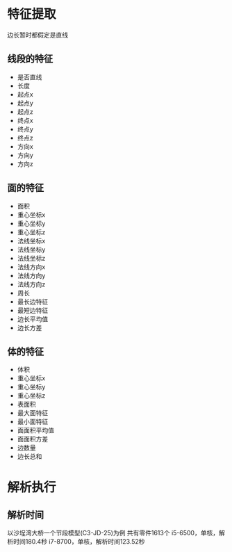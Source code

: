 # 特征提取

边长暂时都假定是直线
## 线段的特征
- 是否直线
- 长度
- 起点x
- 起点y
- 起点z
- 终点x
- 终点y
- 终点z
- 方向x
- 方向y
- 方向z

## 面的特征
- 面积
- 重心坐标x
- 重心坐标y
- 重心坐标z
- 法线坐标x
- 法线坐标y
- 法线坐标z
- 法线方向x
- 法线方向y
- 法线方向z
- 周长
- 最长边特征
- 最短边特征
- 边长平均值
- 边长方差

## 体的特征
- 体积
- 重心坐标x
- 重心坐标y
- 重心坐标z
- 表面积
- 最大面特征
- 最小面特征
- 面面积平均值
- 面面积方差
- 边数量
- 边长总和

# 解析执行

## 解析时间
以沙埕湾大桥一个节段模型(C3-JD-25)为例
共有零件1613个
i5-6500，单核，解析时间180.4秒
i7-8700，单核，解析时间123.52秒